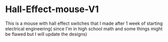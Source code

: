 # Hall-Effect-mouse-V1
This is a mouse with hall effect switches that I made after 1 week of starting electrical engineering( since I'm in high school math and some things might be flawed but I will update the designs)
